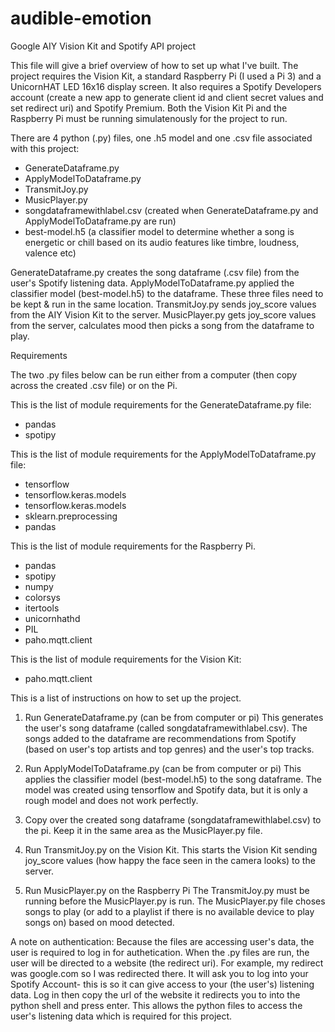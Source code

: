 # audible-emotion
Google AIY Vision Kit and Spotify API project


This file will give a brief overview of how to set up what I've built.
The project requires the Vision Kit, a standard Raspberry Pi (I used a Pi 3) and a UnicornHAT LED 16x16 display screen. It also requires a Spotify Developers account (create a new app to generate client id and client secret values and set redirect uri) and Spotify Premium.
Both the Vision Kit Pi and the Raspberry Pi must be running simulatenously for the project to run.

There are 4 python (.py) files, one .h5 model and one .csv file associated with this project:
- GenerateDataframe.py
- ApplyModelToDataframe.py
- TransmitJoy.py
- MusicPlayer.py
- songdataframewithlabel.csv (created when GenerateDataframe.py and ApplyModelToDataframe.py are run)
- best-model.h5 (a classifier model to determine whether a song is energetic or chill based on its audio features like timbre, loudness, valence etc)

GenerateDataframe.py creates the song dataframe (.csv file) from the user's Spotify listening data.
ApplyModelToDataframe.py applied the classifier model (best-model.h5) to the dataframe. These three files need to be kept & run in the same location.
TransmitJoy.py sends joy_score values from the AIY Vision Kit to the server.
MusicPlayer.py gets joy_score values from the server, calculates mood then picks a song from the dataframe to play.


Requirements

The two .py files below can be run either from a computer (then copy across the created .csv file) or on the Pi.

This is the list of module requirements for the GenerateDataframe.py file:
- pandas
- spotipy

This is the list of module requirements for the ApplyModelToDataframe.py file:
- tensorflow
- tensorflow.keras.models
- tensorflow.keras.models
- sklearn.preprocessing
- pandas

This is the list of module requirements for the Raspberry Pi.
- pandas
- spotipy
- numpy
- colorsys
- itertools
- unicornhathd
- PIL
- paho.mqtt.client

This is the list of module requirements for the Vision Kit:
- paho.mqtt.client


This is a list of instructions on how to set up the project.

1. Run GenerateDataframe.py (can be from computer or pi)
This generates the user's song dataframe (called songdataframewithlabel.csv). 
The songs added to the dataframe are recommendations from Spotify (based on user's top artists and top genres) and the user's top tracks.

2. Run ApplyModelToDataframe.py (can be from computer or pi)
This applies the classifier model (best-model.h5) to the song dataframe. The model was created using tensorflow and Spotify data, but it is only a rough model and does not work perfectly.

3. Copy over the created song dataframe (songdataframewithlabel.csv) to the pi.
Keep it in the same area as the MusicPlayer.py file.

4. Run TransmitJoy.py on the Vision Kit.
This starts the Vision Kit sending joy_score values (how happy the face seen in the camera looks) to the server.

5. Run MusicPlayer.py on the Raspberry Pi
The TransmitJoy.py must be running before the MusicPlayer.py is run.
The MusicPlayer.py file choses songs to play (or add to a playlist if there is no available device to play songs on) based on mood detected.


A note on authentication:
Because the files are accessing user's data, the user is required to log in for authetication. When the .py files are run, the user will be directed to a website (the redirect uri). 
For example, my redirect was google.com so I was redirected there. It will ask you to log into your Spotify Account- this is so it can give access to your (the user's) listening data.
Log in then copy the url of the website it redirects you to into the python shell and press enter.
This allows the python files to access the user's listening data which is required for this project.
